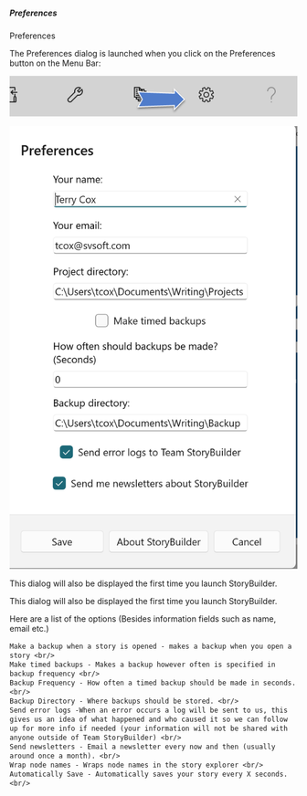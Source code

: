 ##### Preferences #####
Preferences <br/>

The Preferences dialog is launched when you click on the Preferences button on the Menu Bar: <br/>

![](Prefences-CommandBar-Button.png)

![](Preferences-Dialog.png)

This dialog will also be displayed the first time you launch StoryBuilder. <br/>

This dialog will also be displayed the first time you launch StoryBuilder. <br/>

Here are a list of the options (Besides information fields such as name, email etc.) <br/>

	Make a backup when a story is opened - makes a backup when you open a story <br/>
	Make timed backups - Makes a backup however often is specified in backup frequency <br/>
	Backup Frequency - How often a timed backup should be made in seconds. <br/>
	Backup Directory - Where backups should be stored. <br/>
	Send error logs -When an error occurs a log will be sent to us, this gives us an idea of what happened and who caused it so we can follow up for more info if needed (your information will not be shared with anyone outside of Team StoryBuilder) <br/>
	Send newsletters - Email a newsletter every now and then (usually around once a month). <br/>
	Wrap node names - Wraps node names in the story explorer <br/>
	Automatically Save - Automatically saves your story every X seconds. <br/>


